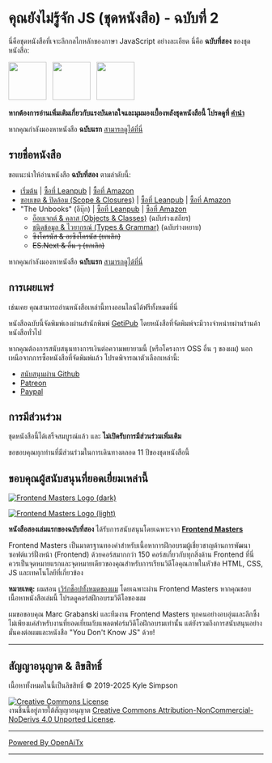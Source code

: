 # คุณยังไม่รู้จัก JS (ชุดหนังสือ) - ฉบับที่ 2

นี่คือชุดหนังสือที่เจาะลึกกลไกหลักของภาษา JavaScript อย่างละเอียด นี่คือ **ฉบับที่สอง** ของชุดหนังสือ:

<a href="https://leanpub.com/ydkjsy-get-started"><img src="get-started/images/cover.png" width="75"></a>&nbsp;&nbsp;
<a href="https://leanpub.com/ydkjsy-scope-closures"><img src="scope-closures/images/cover.png" width="75"></a>&nbsp;&nbsp;
<a href="https://leanpub.com/ydkjsy-unbooks"><img src="unbooks-cover.png" width="75"></a>

**หากต้องการอ่านเพิ่มเติมเกี่ยวกับแรงบันดาลใจและมุมมองเบื้องหลังชุดหนังสือนี้ โปรดดูที่ [คำนำ](preface.md)**

หากคุณกำลังมองหาหนังสือ **ฉบับแรก** [สามารถดูได้ที่นี่](https://github.com/getify/You-Dont-Know-JS/blob/1st-ed/README.md)

## รายชื่อหนังสือ

ขอแนะนำให้อ่านหนังสือ **ฉบับที่สอง** ตามลำดับนี้:

* [เริ่มต้น](get-started/README.md) | [ซื้อที่ Leanpub](https://leanpub.com/ydkjsy-get-started) | [ซื้อที่ Amazon](https://www.amazon.com/dp/B084BNMN7T)
* [ขอบเขต & ปิดล้อม (Scope & Closures)](scope-closures/README.md) | [ซื้อที่ Leanpub](https://leanpub.com/ydkjsy-scope-closures) | [ซื้อที่ Amazon](https://www.amazon.com/dp/B08634PZ3N)
* "The Unbooks" (อีบุ๊ก) | [ซื้อที่ Leanpub](https://leanpub.com/ydkjsy-unbooks) | [ซื้อที่ Amazon](https://www.amazon.com/dp/B0F7H1DN5S)
    - [อ็อบเจกต์ & คลาส (Objects & Classes)](objects-classes/README.md) (ฉบับร่างเสถียร)
    - [ชนิดข้อมูล & ไวยากรณ์ (Types & Grammar)](types-grammar/README.md) (ฉบับร่างหยาบ)
    - ~~ซิงโครนัส & อะซิงโครนัส (ยกเลิก)~~
    - ~~ES.Next & อื่น ๆ (ยกเลิก)~~

หากคุณกำลังมองหาหนังสือ **ฉบับแรก** [สามารถดูได้ที่นี่](https://github.com/getify/You-Dont-Know-JS/blob/1st-ed/README.md)

## การเผยแพร่

เช่นเคย คุณสามารถอ่านหนังสือเหล่านี้ทางออนไลน์ได้ฟรีทั้งหมดที่นี่

หนังสือฉบับนี้จัดพิมพ์เองผ่านสำนักพิมพ์ [GetiPub](https://geti.pub) โดยหนังสือที่จัดพิมพ์จะมีวางจำหน่ายผ่านร้านค้าหนังสือทั่วไป

หากคุณต้องการสนับสนุนทางการเงินต่อความพยายามนี้ (หรือโครงการ OSS อื่น ๆ ของผม) นอกเหนือจากการซื้อหนังสือที่จัดพิมพ์แล้ว โปรดพิจารณาตัวเลือกเหล่านี้:

* [สนับสนุนผ่าน Github](https://github.com/users/getify/sponsorship)
* [Patreon](https://www.patreon.com/getify)
* [Paypal](https://www.paypal.me/getify)

## การมีส่วนร่วม

ชุดหนังสือนี้ได้เสร็จสมบูรณ์แล้ว และ **ไม่เปิดรับการมีส่วนร่วมเพิ่มเติม**

ขอขอบคุณทุกท่านที่มีส่วนร่วมในการเดินทางตลอด 11 ปีของชุดหนังสือนี้

## ขอบคุณผู้สนับสนุนที่ยอดเยี่ยมเหล่านี้

[![Frontend Masters Logo (dark)](https://github.com/getify/You-Dont-Know-JS/blob/2nd-ed/external-logos/fem_logo-light.svg)](https://frontendmasters.com#gh-light-mode-only)

[![Frontend Masters Logo (light)](https://github.com/getify/You-Dont-Know-JS/blob/2nd-ed/external-logos/fem_logo.svg)](https://frontendmasters.com#gh-dark-mode-only)

**หนังสือสองเล่มแรกของฉบับที่สอง** ได้รับการสนับสนุนโดยเฉพาะจาก **[Frontend Masters](https://frontendmasters.com/?code=simpson)**

Frontend Masters เป็นมาตรฐานทองคำสำหรับเนื้อหาการฝึกอบรมผู้เชี่ยวชาญด้านการพัฒนาซอฟต์แวร์ฝั่งหน้า (Frontend) ด้วยคอร์สมากกว่า 150 คอร์สเกี่ยวกับทุกสิ่งด้าน Frontend ที่นี่ควรเป็นจุดหมายแรกและจุดหมายเดียวของคุณสำหรับการเรียนวิดีโอคุณภาพในหัวข้อ HTML, CSS, JS และเทคโนโลยีที่เกี่ยวข้อง

**หมายเหตุ:** ผมสอน [เวิร์กช็อปทั้งหมดของผม](https://frontendmasters.com/teachers/kyle-simpson?code=simpson) โดยเฉพาะผ่าน Frontend Masters หากคุณชอบเนื้อหาหนังสือเล่มนี้ โปรดดูคอร์สฝึกอบรมวิดีโอของผม

ผมขอขอบคุณ Marc Grabanski และทีมงาน Frontend Masters ทุกคนอย่างอบอุ่นและลึกซึ้ง ไม่เพียงแค่สำหรับงานที่ยอดเยี่ยมกับแพลตฟอร์มวิดีโอฝึกอบรมเท่านั้น แต่ยังรวมถึงการสนับสนุนอย่างมั่นคงต่อผมและหนังสือ "You Don't Know JS" ด้วย!

----

## สัญญาอนุญาต & ลิขสิทธิ์

เนื้อหาทั้งหมดในนี้เป็นลิขสิทธิ์ &copy; 2019-2025 Kyle Simpson

<a rel="license" href="https://creativecommons.org/licenses/by-nc-nd/4.0/"><img alt="Creative Commons License" style="border-width:0" src="https://i.creativecommons.org/l/by-nc-nd/4.0/88x31.png" /></a><br />งานชิ้นนี้อยู่ภายใต้สัญญาอนุญาต <a rel="license" href="http://creativecommons.org/licenses/by-nc-nd/4.0/">Creative Commons Attribution-NonCommercial-NoDerivs 4.0 Unported License</a>.


---

[Powered By OpenAiTx](https://github.com/OpenAiTx/OpenAiTx)

---